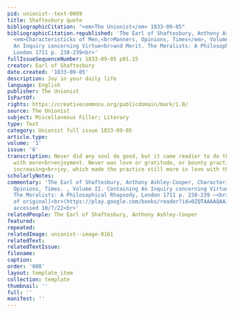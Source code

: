 ```yaml
---
pid: unionist--text-0089
title: Shaftesbury quote
bibliographicCitation: "<em>The Unionist</em> 1833-09-05"
bibliographicCitation.republished: 'The Earl of Shaftesbury, Anthony Ashley-Cooper,
  <em>Characteristicks of Men,<br>Manners, Opinions, Times</em>, Volume II. Containing
  An Inquiry concerning Virtue<br>and Merit. The Moralists: A Philosophical Rhapsody,
  London 1711 p. 238-239<br>'
fullIssueSequenceNumber: 1833-09-05 p01.15
creator: Earl of Shaftesbury
date.created: '1833-09-05'
description: Joy in your daily life
language: English
publisher: The Unionist
IsPartOf: 
rights: https://creativecommons.org/publicdomain/mark/1.0/
source: The Unionist
subject: Miscellaneous Filler; Literary
type: Text
category: Unionist full issue 1833-09-05
article.type: 
volume: '1'
issue: '6'
transcription: Never did any soul do good, but it came readier to do the same again,
  with more<br>enjoyment. Never was love or gratitude, or bounty practiced but with
  increasing<br>joy, which made the practice still more in love with the fair act.—<br><em>Shaftsbury.</em>
scholarlyNotes: 
commentary: 'The Earl of Shaftesbury, Anthony Ashley-Cooper, Characteristicks of Men,<br>Manners,
  Opinions, Times. , Volume II. Containing An Inquiry concerning Virtue<br>and Merit.
  The Moralists: A Philosophical Rhapsody, London 1711 p. 238-239 –<br>[online edition
  of original]<br>(https://play.google.com/books/reader?id=0ZQTAAAAQAAJ&amp;pg=GBS.PP6&amp;hl=en),
  accessed 10/7/22<br>'
relatedPeople: The Earl of Shaftesbury, Anthony Ashley-Cooper
featured: 
repeated: 
relatedImage: unionist--image-0161
relatedText: 
relatedTextIssue: 
filename: 
caption: 
order: '088'
layout: template_item
collection: template
thumbnail: ''
full: ''
manifest: ''
---
```

